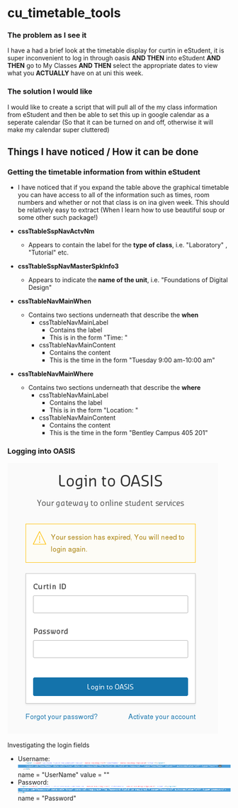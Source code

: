 # __cu_timetable_tools__

### The problem as I see it

I have a had a brief look at the timetable display for curtin in eStudent, it is super inconvenient to log in through oasis __AND THEN__ into eStudent __AND THEN__ go to My Classes __AND THEN__ select the appropriate dates to view what you __ACTUALLY__ have on at uni this week.

### The solution I would like

I would like to create a script that will pull all of the my class information from eStudent and then be able to set this up in google calendar as a seperate calendar (So that it can be turned on and off, otherwise it will make my calendar super cluttered)

## Things I have noticed / How it can be done

### Getting the timetable information from within eStudent

- I have noticed that if you expand the table above the graphical timetable you can have access to all of the information such as times, room numbers and whether or not that class is on ina given week. This should be relatively easy to extract (When I learn how to use beautiful soup or some other such package!)

- __cssTtableSspNavActvNm__
    - Appears to contain the label for the __type of class__, i.e. "Laboratory" , "Tutorial" etc.

- __cssTtableSspNavMasterSpkInfo3__
    - Appears to indicate the __name of the unit__, i.e. "Foundations of Digital Design"

- __cssTtableNavMainWhen__
    - Contains two sections underneath that describe the __when__
        - cssTtableNavMainLabel
            - Contains the label
            - This is in the form "Time: "
        - cssTtableNavMainContent
            - Contains the content
            - This is the time in the form "Tuesday 9:00 am-10:00 am"

- __cssTtableNavMainWhere__
    - Contains two sections underneath that describe the __where__
        - cssTtableNavMainLabel
            - Contains the label
            - This is in the form "Location: "
        - cssTtableNavMainContent
            - Contains the content
            - This is the time in the form "Bentley Campus 405 201"

### Logging into OASIS
![Alt text](/images/oasis_login.png?raw=true "Oasis Login")

Investigating the login fields
- Username:
![Alt text](/images/oasis_username.png?raw=true "Oasis Login")
name = "UserName"
value = ""
- Password:
![Alt text](/images/oasis_password.png?raw=true "Oasis Login")
name = "Password"
